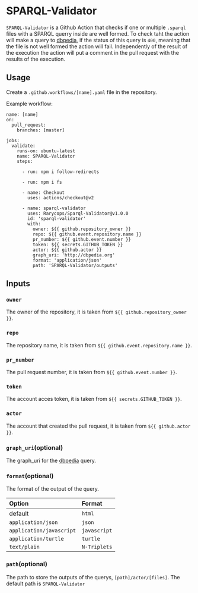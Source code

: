 # SPARQL-Validator

`SPARQL-Validator` is a Github Action that checks if one or multiple `.sparql` files with a SPARQL querry inside are well formed. To check taht the action will make a query to [dbpedia](https://dbpedia.org/sparql), if the status of this query is `400`, meaning that the file is not well formed the action will fail. Independently of the result of the execution the action will put a comment in the pull request with the results of the execution.

## Usage
Create a `.github.workflows/[name].yaml` file in the repository.

Example workflow:
```
name: [name]
on:   
  pull_request:
    branches: [master]

jobs:    
  validate:
    runs-on: ubuntu-latest
    name: SPARQL-Validator
    steps:

      - run: npm i follow-redirects
      
      - run: npm i fs
      
      - name: Checkout
        uses: actions/checkout@v2
      
      - name: sparql-validator
        uses: Rarycops/Sparql-Validator@v1.0.0
        id: 'sparql-validator'
        with:
          owner: ${{ github.repository_owner }}
          repo: ${{ github.event.repository.name }}
          pr_number: ${{ github.event.number }}
          token: ${{ secrets.GITHUB_TOKEN }}
          actor: ${{ github.actor }}
          graph_uri: 'http://dbpedia.org'
          format: 'application/json'
          path: 'SPARQL-Validator/outputs'
```
## Inputs
### `owner`
The owner of the repository, it is taken from `${{ github.repository_owner }}`. 
### `repo`
The repository name, it is taken from `${{ github.event.repository.name }}`. 
### `pr_number`
The pull request number, it is taken from `${{ github.event.number }}`. 
### `token`
The account acces token, it is taken from `${{ secrets.GITHUB_TOKEN }}`. 
### `actor`
The account that created the pull request, it is taken from `${{ github.actor }}`. 
### `graph_uri`(optional)
The graph_uri for the [dbpedia](https://dbpedia.org) query. 
### `format`(optional)
The format of the output of the query.

| Option | Format |
| :----------- | :----------- |
| default | `html` |
| `application/json` | `json` |
| `application/javascript` | `javascript` |
| `application/turtle` | `turtle` |
| `text/plain` | `N-Triplets` |
### `path`(optional)
The path to store the outputs of the querys, `[path]/actor/[files]`.
The default path is `SPARQL-Validator`